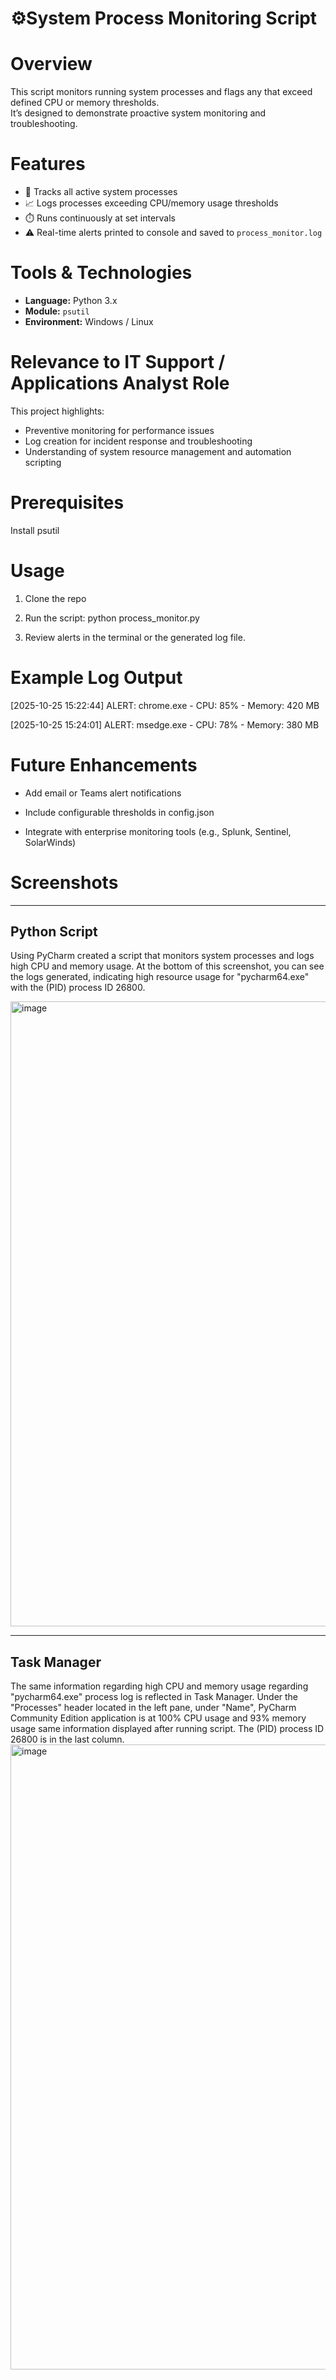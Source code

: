 # ⚙️System Process Monitoring Script


# Overview
This script monitors running system processes and flags any that exceed defined CPU or memory thresholds.  
It’s designed to demonstrate proactive system monitoring and troubleshooting.

# Features

- 🧠 Tracks all active system processes  
- 📈 Logs processes exceeding CPU/memory usage thresholds  
- ⏱️ Runs continuously at set intervals  
- ⚠️ Real-time alerts printed to console and saved to `process_monitor.log`  

# Tools & Technologies

- **Language:** Python 3.x  
- **Module:** `psutil`  
- **Environment:** Windows / Linux  

# Relevance to IT Support / Applications Analyst Role

This project highlights:
- Preventive monitoring for performance issues  
- Log creation for incident response and troubleshooting  
- Understanding of system resource management and automation scripting  

# Prerequisites

Install psutil

# Usage

1. Clone the repo

2. Run the script: python process_monitor.py

3. Review alerts in the terminal or the generated log file.


# Example Log Output

[2025-10-25 15:22:44] ALERT: chrome.exe - CPU: 85% - Memory: 420 MB

[2025-10-25 15:24:01] ALERT: msedge.exe - CPU: 78% - Memory: 380 MB


# Future Enhancements

- Add email or Teams alert notifications

- Include configurable thresholds in config.json

- Integrate with enterprise monitoring tools (e.g., Splunk, Sentinel, SolarWinds)


# Screenshots

---
## Python Script
Using PyCharm created a script that monitors system processes and logs high CPU and memory usage.
At the bottom of this screenshot, you can see the logs generated, indicating high resource usage for "pycharm64.exe" with the (PID) process ID 26800.

<img width="1000" alt="image" src="https://i.imgur.com/9dWicBC.png">

---

## Task Manager
The same information regarding high CPU and memory usage regarding "pycharm64.exe" process log is reflected in Task Manager. Under the "Processes" header located in the left pane, under "Name", PyCharm Community Edition application is at 100% CPU usage and 93% memory usage same information displayed after running script. The (PID) process ID 26800 is in the last column.
<img width="1000" alt="image" src="https://i.imgur.com/Xz6shta.png">

